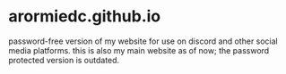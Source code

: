 # arormiedc.github.io
password-free version of my website for use on discord and other social media platforms.
this is also my main website as of now; the password protected version is outdated.
